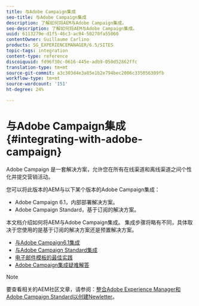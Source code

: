```yaml
---
title: 与Adobe Campaign集成
seo-title: 与Adobe Campaign集成
description: 了解如何将AEM与Adobe Campaign集成。
seo-description: 了解如何将AEM与Adobe Campaign集成。
uuid: 6113279e-d1f5-46c3-ac94-50270fa55060
contentOwner: Guillaume Carlino
products: SG_EXPERIENCEMANAGER/6.5/SITES
topic-tags: integration
content-type: reference
discoiquuid: fd96f30c-0616-445e-adb9-050d52862ffc
translation-type: tm+mt
source-git-commit: a3c303d4e3a85e1b2e794bec2006c335056309fb
workflow-type: tm+mt
source-wordcount: '151'
ht-degree: 24%

---
```



# 与Adobe Campaign集成{#integrating-with-adobe-campaign}

Adobe Campaign 是一套解决方案，允许您在所有在线渠道和离线渠道之间个性化并提交营销活动。

您可以将此版本的AEM与以下某个版本的Adobe Campaign集成：

* Adobe Campaign 6.1，内部部署解决方案。
* Adobe Campaign Standard，基于订阅的解决方案。

本文档介绍如何将AEM与Adobe Campaign集成。 集成步骤将略有不同，具体取决于您使用的是基于订阅的解决方案还是预置解决方案。

* [与Adobe Campaign6.1集成](/help/sites-administering/campaignonpremise.md)
* [与Adobe Campaign Standard集成](/help/sites-administering/campaignstandard.md)
* [电子邮件模板的最佳实践](/help/sites-administering/best-practices-for-email-templates.md)
* [Adobe Campaign集成疑难解答](/help/sites-administering/troubleshooting-campaignintegration.md)

>[!NOTE]
>
>要查看相关的AEM社区文章，请参阅：[整合Adobe Experience Manager和Adobe Campaign Standard以创建Newletter](https://helpx.adobe.com/experience-manager/using/aem_campaign.html)。

